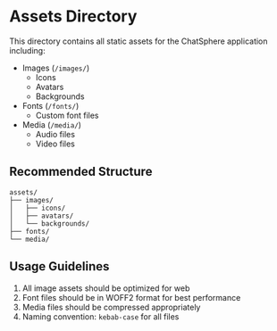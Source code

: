 # Assets Directory

This directory contains all static assets for the ChatSphere application including:

- Images (`/images/`)
  - Icons
  - Avatars
  - Backgrounds
- Fonts (`/fonts/`)
  - Custom font files
- Media (`/media/`)
  - Audio files
  - Video files

## Recommended Structure

```
assets/
├── images/
│   ├── icons/
│   ├── avatars/
│   └── backgrounds/
├── fonts/
└── media/
```

## Usage Guidelines

1. All image assets should be optimized for web
2. Font files should be in WOFF2 format for best performance
3. Media files should be compressed appropriately
4. Naming convention: `kebab-case` for all files
